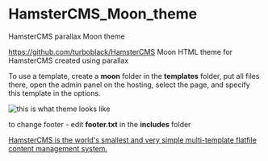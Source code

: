 # HamsterCMS_Moon_theme
HamsterCMS parallax Moon theme


https://github.com/turboblack/HamsterCMS Moon HTML theme for HamsterCMS created using parallax

To use a template, create a **moon** folder in the **templates** folder, put all files there, open the admin panel on the hosting, select the page, and specify this template in the options.

![this is what theme looks like](https://github.com/turboblack/HamsterCMS_Moon_theme/blob/main/screen.png)


to change footer - edit **footer.txt** in the **includes** folder

[HamsterCMS is the world's smallest and very simple multi-template flatfile content management system.](http://old.net.eu.org/)

